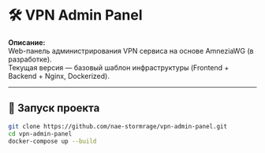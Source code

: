 # 🛠 VPN Admin Panel

**Описание:**  
Web-панель администрирования VPN сервиса на основе AmneziaWG (в разработке).  
Текущая версия — базовый шаблон инфраструктуры (Frontend + Backend + Nginx, Dockerized).

---

## 🚀 Запуск проекта

```bash
git clone https://github.com/nae-stormrage/vpn-admin-panel.git
cd vpn-admin-panel
docker-compose up --build



